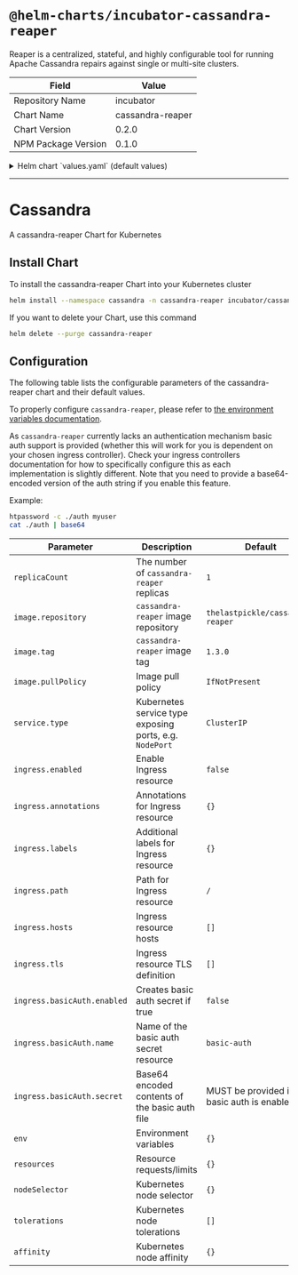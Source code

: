 # `@helm-charts/incubator-cassandra-reaper`

Reaper is a centralized, stateful, and highly configurable tool for running Apache Cassandra repairs against single or multi-site clusters.

| Field               | Value            |
| ------------------- | ---------------- |
| Repository Name     | incubator        |
| Chart Name          | cassandra-reaper |
| Chart Version       | 0.2.0            |
| NPM Package Version | 0.1.0            |

<details>

<summary>Helm chart `values.yaml` (default values)</summary>

```yaml
# Default values for cassandra-reaper.
# This is a YAML-formatted file.
# Declare variables to be passed into your templates.

nameOverride: ''
fullnameOverride: ''

replicaCount: 1

image:
  repository: thelastpickle/cassandra-reaper
  tag: 1.3.0
  pullPolicy: IfNotPresent

service:
  type: ClusterIP

ingress:
  enabled: false
  annotations:
    {}
    # kubernetes.io/ingress.class: nginx
    # kubernetes.io/tls-acme: "true"
  labels: {}
  path: /
  hosts: []
  tls: []
  #  - secretName: chart-example-tls
  #    hosts:
  #      - chart-example.local
  basicAuth:
    enabled: false
    name: ~
    # base64 encoded version of the basic auth file
    secret: ~

env: {}
resources: {}
nodeSelector: {}
tolerations: []
affinity: {}
```

</details>

---

# Cassandra

A cassandra-reaper Chart for Kubernetes

## Install Chart

To install the cassandra-reaper Chart into your Kubernetes cluster

```bash
helm install --namespace cassandra -n cassandra-reaper incubator/cassandra-reaper
```

If you want to delete your Chart, use this command

```bash
helm delete --purge cassandra-reaper
```

## Configuration

The following table lists the configurable parameters of the cassandra-reaper chart and their default values.

To properly configure `cassandra-reaper`, please refer to [the environment variables documentation](http://cassandra-reaper.io/docs/configuration/docker_vars/).

As `cassandra-reaper` currently lacks an authentication mechanism basic auth support is provided (whether this will work for you is dependent on your chosen ingress
controller). Check your ingress controllers documentation for how to specifically configure this as each implementation is slightly different. Note that you need to
provide a base64-encoded version of the auth string if you enable this feature.

Example:

```bash
htpassword -c ./auth myuser
cat ./auth | base64
```

| Parameter                   | Description                                             | Default                                   |
| --------------------------- | ------------------------------------------------------- | ----------------------------------------- |
| `replicaCount`              | The number of `cassandra-reaper` replicas               | `1`                                       |
| `image.repository`          | `cassandra-reaper` image repository                     | `thelastpickle/cassandra-reaper`          |
| `image.tag`                 | `cassandra-reaper` image tag                            | `1.3.0`                                   |
| `image.pullPolicy`          | Image pull policy                                       | `IfNotPresent`                            |
| `service.type`              | Kubernetes service type exposing ports, e.g. `NodePort` | `ClusterIP`                               |
| `ingress.enabled`           | Enable Ingress resource                                 | `false`                                   |
| `ingress.annotations`       | Annotations for Ingress resource                        | `{}`                                      |
| `ingress.labels`            | Additional labels for Ingress resource                  | `{}`                                      |
| `ingress.path`              | Path for Ingress resource                               | `/`                                       |
| `ingress.hosts`             | Ingress resource hosts                                  | `[]`                                      |
| `ingress.tls`               | Ingress resource TLS definition                         | `[]`                                      |
| `ingress.basicAuth.enabled` | Creates basic auth secret if true                       | `false`                                   |
| `ingress.basicAuth.name`    | Name of the basic auth secret resource                  | `basic-auth`                              |
| `ingress.basicAuth.secret`  | Base64 encoded contents of the basic auth file          | MUST be provided if basic auth is enabled |
| `env`                       | Environment variables                                   | `{}`                                      |
| `resources`                 | Resource requests/limits                                | `{}`                                      |
| `nodeSelector`              | Kubernetes node selector                                | `{}`                                      |
| `tolerations`               | Kubernetes node tolerations                             | `[]`                                      |
| `affinity`                  | Kubernetes node affinity                                | `{}`                                      |
